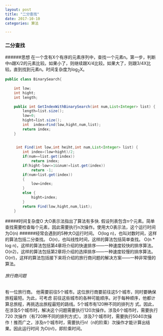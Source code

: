 ```yaml
---
layout: post
title: "二分查找"
date: 2017-10-10
categories: 算法

---
```

### 二分查找
######思想
在一个含有X个有序的元素序列中，查找一个元素n。第一步，判断中n跟X/2的元素比较。如果小了，则继续跟X/4比较。如果大了，则跟3/4X比较。直到找到元素n。时间复杂度为log<sub>2</sub>X。
```java
public class BinarySearch{
	
	int low;
	int hight;
	int length;
	
	public int GetIndexWithBinarySearch(int num,List<Integer> list) {
		length=list.size();
		low=0;
		hight=list.size();
		int  index=Find(low,hight,num,list);
		return index;
	}
	
	
	 int Find(int low,int heiht,int num,List<Integer> list) {
		int index=(low+hight)/2;
		if(num==list.get(index))
			return index;
		if(hight-low<=1&&num!=list.get(index))
			return -1;
		if(num>list.get(index))
		{
			low=index;
		}
		else {
			hight=index;
		}
		return Find(low,hight,num,list);
	}
```

#####时间复杂度O
大O表示法指出了算法有多快.
假设列表包含n个元素。简单查找需要检查每个元素，因此需要执行n次操作。使用大O表示法，这个运行时间为O(n)
######经常会遇到的5种大O运行时间。
O(log n)，也叫对数时间，这样的算法包括二分查找。
O(n)，也叫线性时间，这样的算法包括简单查找。
O(n * log n)，这样的算法包括第4章将介绍的快速排序——一种速度较快的排序算法。
O(n2)，这样的算法包括第2章将介绍的选择排序——一种速度较慢的排序算法。
O(n!)，这样的算法包括接下来将介绍的旅行商问题的解决方案——一种非常慢的算法。

###### 旅行商问题

有一位旅行商。 他需要前往5个城市。这位旅行商要前往这5个城市，同时要确保旅程最短。为此，可考虑 前往这些城市的各种可能顺序。对于每种顺序，他都计算总旅程，再挑选出旅程最短的路线。5个城市有120种不同的排列方 式。因此，在涉及5个城市时，解决这个问题需要执行120次操作。涉及6个城市时，需要执行720 次操作（有720种不同的排列方式）。涉及7个城市时，需要执行5040次操作！推而广之，涉及n个城市时，需要执行n!（n的阶乘）次操作才能计算出结果。因此运行时间 为O(n!)，即阶乘时间。